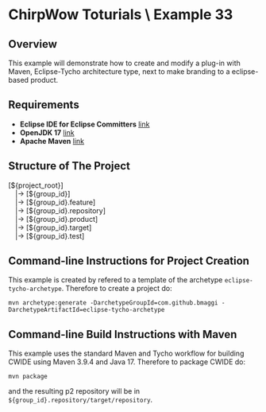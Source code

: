 # ChirpWow Toturials \ Example 33

## Overview
This example will demonstrate how to create and modify a plug-in with Maven,
Eclipse-Tycho architecture type, next to make branding to a eclipse-based product.

## Requirements
* **Eclipse IDE for Eclipse Committers** [link](https://www.eclipse.org/downloads/)
* **OpenJDK 17** [link](https://adoptium.net/)
* **Apache Maven** [link](https://maven.apache.org/)

## Structure of The Project
<p>[${project_root}]<br />
&emsp;|-> [${group_id}]<br />
&emsp;|-> [${group_id}.feature]<br />
&emsp;|-> [${group_id}.repository]<br />
&emsp;|-> [${group_id}.product]<br />
&emsp;|-> [${group_id}.target]<br />
&emsp;|-> [${group_id}.test]</p>

## Command-line Instructions for Project Creation

This example is created by refered to a template of the archetype `eclipse-tycho-archetype`.
Therefore to create a project do:
```
mvn archetype:generate -DarchetypeGroupId=com.github.bmaggi -DarchetypeArtifactId=eclipse-tycho-archetype
```

## Command-line Build Instructions with Maven

This example uses the standard Maven and Tycho workflow for building CWIDE using Maven 3.9.4 and Java 17.
Therefore to package CWIDE do:
```
mvn package
```
and the resulting p2 repository will be in `${group_id}.repository/target/repository`.
